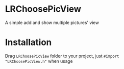 # LRChoosePicView
A simple add and show multiple pictures' view

Installation
==============
Drag `LRChoosePicView` folder to your project, just `#import "LRChoosePicView.h"` when usage
